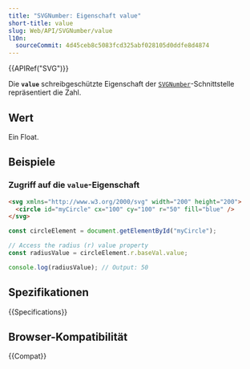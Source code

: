 ```yaml
---
title: "SVGNumber: Eigenschaft value"
short-title: value
slug: Web/API/SVGNumber/value
l10n:
  sourceCommit: 4d45ceb8c5083fcd325abf028105d0ddfe8d4874
---
```


{{APIRef("SVG")}}

Die **`value`** schreibgeschützte Eigenschaft der [`SVGNumber`](/de/docs/Web/API/SVGNumber)-Schnittstelle repräsentiert die Zahl.

## Wert

Ein Float.

## Beispiele

### Zugriff auf die `value`-Eigenschaft

```html
<svg xmlns="http://www.w3.org/2000/svg" width="200" height="200">
  <circle id="myCircle" cx="100" cy="100" r="50" fill="blue" />
</svg>
```

```js
const circleElement = document.getElementById("myCircle");

// Access the radius (r) value property
const radiusValue = circleElement.r.baseVal.value;

console.log(radiusValue); // Output: 50
```

## Spezifikationen

{{Specifications}}

## Browser-Kompatibilität

{{Compat}}
